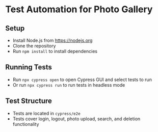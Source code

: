 # Test Automation for Photo Gallery

## Setup

- Install Node.js from https://nodejs.org
- Clone the repository
- Run `npm install` to install dependencies

## Running Tests

- Run `npx cypress open` to open Cypress GUI and select tests to run  
- Or run `npx cypress run` to run tests in headless mode  

## Test Structure

- Tests are located in `cypress/e2e`
- Tests cover login, logout, photo upload, search, and deletion functionality

